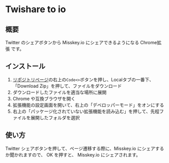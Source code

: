 # Twishare to io  
## 概要
Twitter のシェアボタンから Misskey.io にシェアできるようになる Chrome拡張 です。  

## インストール
1. [リポジトリページ](https://github.com/alpaca-honke/twishare-to-io/)の右上の```Code<>```ボタンを押し、Localタブの一番下、「Download Zip」を押して、ファイルをダウンロード  
1. ダウンロードしたファイルを適当な場所に展開  
1. Chrome や互換ブラウザを開く  
1. 拡張機能の設定画面を開いて、右上の「デベロッパーモード」をオンにする  
1. 右上の「パッケージ化されていない拡張機能を読み込む」を押して、先程ファイルを展開したフォルダを選択  

## 使い方
Twitter シェアボタンを押して、ページ遷移する際に、Misskey.io にシェアするか聞かれますので、 OK を押すと、 Misskey.io にシェアされます。  
